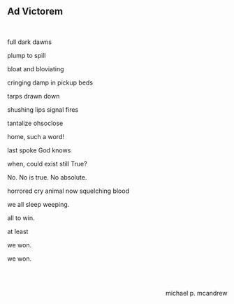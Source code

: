 ## Ad Victorem
<br>

full dark dawns

plump to spill

bloat and bloviating

cringing damp in pickup beds

tarps drawn down

shushing lips signal fires

tantalize ohsoclose

home, such a word!

last spoke God knows

when, could exist still True?

No. No is true. No absolute.

horrored cry animal now squelching blood

we all sleep weeping.

all to win.

at least

we won.

we won.


<br>
<br>

<p align="right"> michael p. mcandrew </p>
